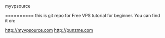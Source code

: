 myvpsource


==========
this is git repo for Free VPS tutorial for beginner. You can find it on:



http://myvpsource.com
http://punzme.com